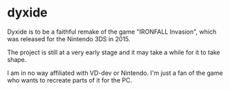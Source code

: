 # dyxide

Dyxide is to be a faithful remake of the game "IRONFALL Invasion", which was released for the Nintendo 3DS in 2015.

The project is still at a very early stage and it may take a while for it to take shape.

I am in no way affiliated with VD-dev or Nintendo. I'm just a fan of the game who wants to recreate parts of it for the PC.